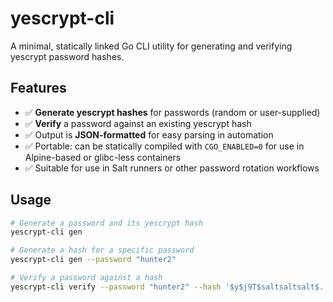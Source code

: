 # yescrypt-cli

A minimal, statically linked Go CLI utility for generating and verifying yescrypt password hashes.

## Features

- ✅ **Generate yescrypt hashes** for passwords (random or user-supplied)
- ✅ **Verify** a password against an existing yescrypt hash
- ✅ Output is **JSON-formatted** for easy parsing in automation
- ✅ Portable: can be statically compiled with `CGO_ENABLED=0` for use in Alpine-based or glibc-less containers
- ✅ Suitable for use in Salt runners or other password rotation workflows

## Usage

```bash
# Generate a password and its yescrypt hash
yescrypt-cli gen

# Generate a hash for a specific password
yescrypt-cli gen --password "hunter2"

# Verify a password against a hash
yescrypt-cli verify --password "hunter2" --hash '$y$j9T$saltsaltsalt$...'

